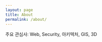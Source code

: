 ```yaml
---
layout: page
title: About
permalink: /about/
---
```


주요 관심사: Web, Security, 아키텍처, GIS, 3D

[jekyll-paper]: https://github.com/ghosind/Jekyll-Paper
[jekyll-paper-github]: https://github.com/ghosind/Jekyll-Paper-Github
[jekyll-paper-issues]: https://github.com/ghosind/Jekyll-Paper/issues
[jekyll-paper-github-issues]: https://github.com/ghosind/Jekyll-Paper-Github/issues